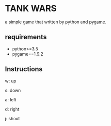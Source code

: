 # TANK WARS

a simple game that written by python and [pygame](https://www.pygame.org/).

## requirements

- python>=3.5
- pygame==1.9.2

## Instructions

w: up

s: down

a: left

d: right

j: shoot
